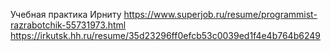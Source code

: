 Учебная практика Ирниту
https://www.superjob.ru/resume/programmist-razrabotchik-55731973.html
https://irkutsk.hh.ru/resume/35d23296ff0efcb53c0039ed1f4e4b764b6249
